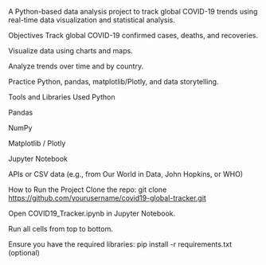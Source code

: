 A Python-based data analysis project to track global COVID-19 trends using real-time data visualization and statistical analysis.

Objectives Track global COVID-19 confirmed cases, deaths, and recoveries.

Visualize data using charts and maps.

Analyze trends over time and by country.

Practice Python, pandas, matplotlib/Plotly, and data storytelling.

Tools and Libraries Used Python

Pandas

NumPy

Matplotlib / Plotly

Jupyter Notebook

APIs or CSV data (e.g., from Our World in Data, John Hopkins, or WHO)

How to Run the Project Clone the repo: git clone https://github.com/yourusername/covid19-global-tracker.git

Open COVID19_Tracker.ipynb in Jupyter Notebook.

Run all cells from top to bottom.

Ensure you have the required libraries: pip install -r requirements.txt (optional)

